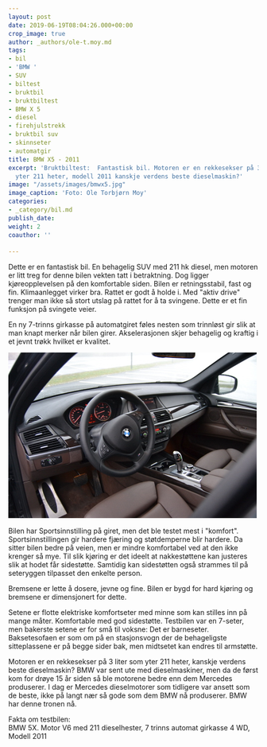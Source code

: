 ```yaml
---
layout: post
date: 2019-06-19T08:04:26.000+00:00
crop_image: true
author: _authors/ole-t.moy.md
tags:
- bil
- 'BMW '
- SUV
- biltest
- bruktbil
- bruktbiltest
- BMW X 5
- diesel
- firehjulstrekk
- bruktbil suv
- skinnseter
- automatgir
title: BMW X5 - 2011
excerpt: 'Bruktbiltest:  Fantastisk bil. Motoren er en rekkesekser på 3 liter som
  yter 211 heter, modell 2011 kanskje verdens beste dieselmaskin?'
image: "/assets/images/bmwx5.jpg"
image_caption: 'Foto: Ole Torbjørn Moy'
categories:
- _category/bil.md
publish_date: 
weight: 2
coauthor: ''

---
```

Dette er en fantastisk bil. En behagelig SUV med 211 hk diesel, men motoren er litt treg for denne bilen vekten tatt i betraktning. Dog ligger kjøreopplevelsen på den komfortable siden. Bilen er retningsstabil, fast og fin. Klimaanlegget virker bra. Rattet er godt å holde i. Med "aktiv drive" trenger man ikke så stort utslag på rattet for å ta svingene. Dette er et fin funksjon på svingete veier.

En ny 7-trinns girkasse på automatgiret føles nesten som trinnløst gir slik at man knapt merker når bilen girer. Akselerasjonen skjer behagelig og kraftig i et jevnt trøkk hvilket er kvalitet.

![](/assets/images/bmwx51.jpg)

Bilen har Sportsinnstilling på giret, men det ble testet mest i "komfort". Sportsinnstillingen gir hardere fjæring og støtdemperne blir hardere. Da sitter bilen bedre på veien, men er mindre komfortabel ved at den ikke krenger så mye. Til slik kjøring er det ideelt at nakkestøttene kan justeres slik at hodet får sidestøtte. Samtidig kan sidestøtten også strammes til på seteryggen tilpasset den enkelte person.

Bremsene er lette å dosere, jevne og fine. Bilen er bygd for hard kjøring og bremsene er dimensjonert for dette.

Setene er flotte elektriske komfortseter med minne som kan stilles inn på mange måter. Komfortable med god sidestøtte. Testbilen var en 7-seter, men bakerste setene er for små til voksne: Det er barneseter. Baksetesofaen er som om på en stasjonsvogn der de behageligste sitteplassene er på begge sider bak, men midtsetet kan endres til armstøtte.

Motoren er en rekkesekser på 3 liter som yter 211 heter, kanskje verdens beste dieselmaskin? BMW var sent ute med dieselmaskiner, men da de først kom for drøye 15 år siden så ble motorene bedre enn dem Mercedes produserer. I dag er Mercedes dieselmotorer som tidligere var ansett som de beste, ikke på langt nær så gode som dem BMW nå produserer. BMW har denne tronen nå.

  
Fakta om testbilen:   
BMW 5X. Motor V6 med 211 dieselhester, 7 trinns automat girkasse 4 WD, Modell 2011
